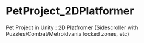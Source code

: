 # PetProject_2DPlatformer
Pet Project in Unity : 2D Platfromer (Sidescroller with Puzzles/Combat/Metroidvania locked zones, etc)
